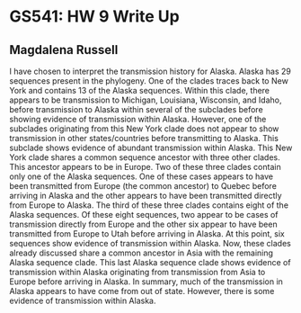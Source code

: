 
# GS541: HW 9 Write Up
## Magdalena Russell

I have chosen to interpret the transmission history for Alaska. 
Alaska has 29 sequences present in the phylogeny. 
One of the clades traces back to New York and contains 13 of the Alaska sequences.
Within this clade, there appears to be transmission to Michigan, Louisiana, Wisconsin, and Idaho, before transmission to Alaska within several of the subclades before showing evidence of transmission within Alaska.
However, one of the subclades originating from this New York clade does not appear to show transmission in other states/countries before transmitting to Alaska. 
This subclade shows evidence of abundant transmission within Alaska. 
This New York clade shares a common sequence ancestor with three other clades.
This ancestor appears to be in Europe. 
Two of these three clades contain only one of the Alaska sequences. 
One of these cases appears to have been transmitted from Europe (the common ancestor) to Quebec before arriving in Alaska and the other appears to have been transmitted directly from Europe to Alaska. 
The third of these three clades contains eight of the Alaska sequences. 
Of these eight sequences, two appear to be cases of transmission directly from Europe and the other six appear to have been transmitted from Europe to Utah before arriving in Alaska. 
At this point, six sequences show evidence of transmission within Alaska. 
Now, these clades already discussed share a common ancestor in Asia with the remaining Alaska sequence clade. 
This last Alaska sequence clade shows evidence of transmission within Alaska originating from transmission from Asia to Europe before arriving in Alaska. 
In summary, much of the transmission in Alaska appears to have come from out of state. 
However, there is some evidence of transmission within Alaska. 
